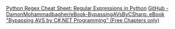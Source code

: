 
[Python Regex Cheat Sheet: Regular Expressions in Python](https://www.dataquest.io/blog/regex-cheatsheet/)
[GitHub - DamonMohammadbagher/eBook-BypassingAVsByCSharp: eBook "Bypassing AVS by C#.NET Programming" (Free Chapters only)](https://github.com/DamonMohammadbagher/eBook-BypassingAVsByCSharp)
